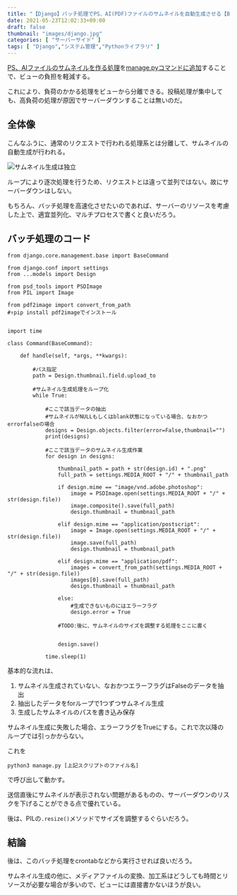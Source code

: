 ```yaml
---
title: "【Django】バッチ処理でPS、AI(PDF)ファイルのサムネイルを自動生成させる【BaseCommand】"
date: 2021-05-23T12:02:33+09:00
draft: false
thumbnail: "images/django.jpg"
categories: [ "サーバーサイド" ]
tags: [ "Django","システム管理","Pythonライブラリ" ]
---
```


[PS、AIファイルのサムネイルを作る処理](/post/django-aips-thumbnail-autocreate/)を[manage.pyコマンドに追加](/post/django-command-add/)することで、ビューの負担を軽減する。

これにより、負荷のかかる処理をビューから分離できる。投稿処理が集中しても、高負荷の処理が原因でサーバーダウンすることは無いのだ。

## 全体像

こんなふうに、通常のリクエストで行われる処理系とは分離して、サムネイルの自動生成が行われる。

<div class="img-center"><img src="/images/Screenshot from 2021-05-23 15-19-04.png" alt="サムネイル生成は独立"></div>


ループにより逐次処理を行うため、リクエストとは違って並列ではない。故にサーバーダウンはしない。

もちろん、バッチ処理を高速化させたいのであれば、サーバーのリソースを考慮した上で、適宜並列化、マルチプロセスで書くと良いだろう。


## バッチ処理のコード


    from django.core.management.base import BaseCommand
    
    from django.conf import settings
    from ...models import Design
    
    from psd_tools import PSDImage
    from PIL import Image
    
    from pdf2image import convert_from_path
    #↑pip install pdf2imageでインストール
    
    
    import time
    
    class Command(BaseCommand):
    
        def handle(self, *args, **kwargs):
    
            #パス指定
            path = Design.thumbnail.field.upload_to
    
            #サムネイル生成処理をループ化
            while True:
    
                #ここで該当データの抽出
                #サムネイルがNULLもしくはblank状態になっている場合、なおかつerrorfalseの場合
                designs = Design.objects.filter(error=False,thumbnail="")
                print(designs)
    
                #ここで該当データのサムネイル生成作業
                for design in designs:
    
                    thumbnail_path = path + str(design.id) + ".png"
                    full_path = settings.MEDIA_ROOT + "/" + thumbnail_path
    
                    if design.mime == "image/vnd.adobe.photoshop":
                        image = PSDImage.open(settings.MEDIA_ROOT + "/" + str(design.file))
                        image.composite().save(full_path)
                        design.thumbnail = thumbnail_path
    
                    elif design.mime == "application/postscript":
                        image = Image.open(settings.MEDIA_ROOT + "/" + str(design.file))
                        image.save(full_path)
                        design.thumbnail = thumbnail_path
    
                    elif design.mime == "application/pdf":
                        images = convert_from_path(settings.MEDIA_ROOT + "/" + str(design.file))
                        images[0].save(full_path)
                        design.thumbnail = thumbnail_path
    
                    else:
                        #生成できないものにはエラーフラグ
                        design.error = True
    
                    #TODO:後に、サムネイルのサイズを調整する処理をここに書く
    
    
                    design.save()
    
                time.sleep(1)


基本的な流れは、

1. サムネイル生成されていない、なおかつエラーフラグはFalseのデータを抽出
1. 抽出したデータをforループで1つずつサムネイル生成
1. 生成したサムネイルのパスを書き込み保存

サムネイル生成に失敗した場合、エラーフラグをTrueにする。これで次以降のループでは引っかからない。

これを

    python3 manage.py [上記スクリプトのファイル名]

で呼び出して動かす。

送信直後にサムネイルが表示されない問題があるものの、サーバーダウンのリスクを下げることができる点で優れている。

後は、PILの`.resize()`メソッドでサイズを調整するぐらいだろう。


## 結論

後は、このバッチ処理をcrontabなどから実行させれば良いだろう。

サムネイル生成の他に、メディアファイルの変換、加工系はどうしても時間とリソースが必要な場合が多いので、ビューには直接書かないほうが良い。

